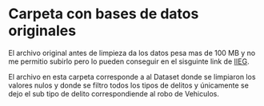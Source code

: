 # Carpeta con bases de datos originales
El archivo original antes de limpieza da los datos pesa mas de 100 MB y no me permitio subirlo pero lo pueden conseguir en el sisguinte link de [IIEG](https://iieg.gob.mx/ns/wp-content/uploads/2021/10/Jalisco-Delitos-septiembre-2021.csv).

El archivo en esta carpeta corresponde a al Dataset donde se limpiaron los valores nulos y donde se filtro todos los tipos de delitos y únicamente se dejo el sub tipo de delito correspondiende al robo de Vehiculos. 

